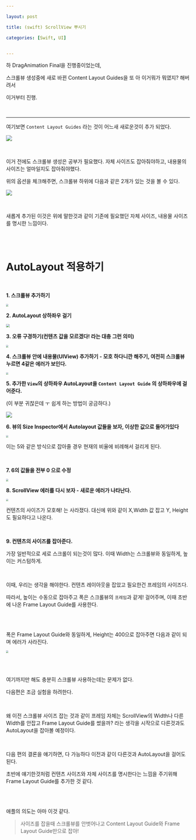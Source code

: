 ```yaml
---

layout: post

title: (swift) ScrollView 뿌시기

categories: [Swift, UI]


---
```


하 DragAnimation Final을 진행중이었는데,

스크롤뷰 생성중에 새로 바뀐 Content Layout Guides을 또 아 이거뭐가 뭐였지? 해버려서



이거부터 진행.

<br>

---

여기보면 `Content Layout Guides` 라는 것이 어느새 새로운것이 추가 되었다.

![](/assets/images/2021-03-17/img.png)

<br>

이거 전에도 스크롤뷰 생성은 공부가 필요했다. 자체 사이즈도 잡아줘야하고, 내용물의 사이즈는 얼마일지도 잡아줘야했다.

위의 옵션을 체크해주면, 스크롤뷰 하위에 다음과 같은 2개가 있는 것을 볼 수 있다.

![](/assets/images/2021-03-17/img-1.png)

<br>

새롭게 추가된 이것은 위에 말한것과 같이 기존에 필요했던 자체 사이즈, 내용물 사이즈를 명시한 느낌이다.

<br><br>

# AutoLayout 적용하기

<br>

**1. 스크롤뷰 추가하기**

<img src="/assets/images/2021-03-17/img-2.png" style="zoom:40%;" />

<br>

**2. AutoLayout 상하좌우 걸기**

<img src="/assets/images/2021-03-17/img-3.png" style="zoom:60%;" />

<br>

**3. 오류 구경하기(컨텐츠 값을 모르겠다! 라는 대충 그런 의미)**

<img src="/assets/images/2021-03-17/img-4.png" style="zoom:40%;" />

<br>

**4. 스크롤뷰 안에 내용물(UIView) 추가하기 - 모호 하다니깐 해주기, 여전히 스크롤뷰 누르면 4같은 에러가 보인다.**

<img src="/assets/images/2021-03-17/img-5.png" style="zoom:40%;" />

<br>

**5. 추가한 `View`의 상하좌우 AutoLayout을 `Content Layout Guide` 의 상하좌우에 걸어준다.** 

(이 부분 귀찮은데 ㅜ 쉽게 하는 방법이 궁금하다.)

<img src="/assets/images/2021-03-17/img-6.png" style="zoom:100%;" />

<br>

**6. 뷰의 Size Inspector에서 Autolayout 값들을 보자, 이상한 값으로 들어가있다**

<img src="/assets/images/2021-03-17/img-7.png" style="zoom:40%;" />

<br>

이는 5와 같은 방식으로 잡아줄 경우 현재의 비율에 비례해서 걸리게 된다.

<br>

**7. 6의 값들을 전부 0 으로 수정**

<img src="/assets/images/2021-03-17/img-8.png" style="zoom:40%;" />

<br>

**8. ScrollView 에러를 다시 보자 - 새로운 에러가 나타난다.**

<img src="/assets/images/2021-03-17/img-9.png" style="zoom:40%;" />

컨텐츠의 사이즈가 모호해! 는 사라졌다. 대신에 위와 같이 X,Width 값 잡고 Y, Height도 필요하다고 나온다. 

<br>

**9. 컨텐츠의 사이즈를 잡아준다.**

가장 일반적으로 세로 스크롤이 되는것이 많다. 이때 Width는 스크롤뷰와 동일하게, 높이는 커스텀하게.

<br>

이때, 우리는 생각을 해야한다. 컨텐츠 레이아웃을 잡았고 필요한건 프레임의 사이즈다. 

따라서, 높이는 수동으로 잡아주고 폭은 스크롤뷰의 `프레임`과 같게! 걸어주며, 이때 초반에 나온 Frame Layout Guide를 사용한다.

<br><br>

폭은 Frame Layout Guide와 동일하게, Height는 400으로 잡아주면 다음과 같이 되며 에러가 사라진다.

<img src="/assets/images/2021-03-17/img-16.png" style="zoom:40%;" />



<br><br>

여기까지만 해도 충분히 스크롤뷰 사용하는데는 문제가 없다. 

다음편은 조금 실험을 하려한다. 

<br>

왜 이전 스크롤뷰 사이즈 잡는 것과 같이 프레임 자체는 ScrollView의 Width나 다른 Width를 안잡고 Frame Layout Guide를 썼을까? 라는 생각을 시작으로 다른것과도 AutoLayout을 잡아볼 예정이다.

<br>

다음 편의 결론을 얘기하면, 다 가능하다 이전과 같이 다른것과 AutoLayout을 걸어도 된다.

초반에 얘기한것처럼 컨텐츠 사이즈와 자체 사이즈를 명시한다는 느낌을 주기위해 Frame Layout Guide를 추가한 것 같다.

<br><br>

애플의 의도는 아마 이것 같다.

>  사이즈를 잡을때 스크롤뷰를 안벗어나고  Content Layout Guide와 Frame Layout Guide만으로 잡아!



